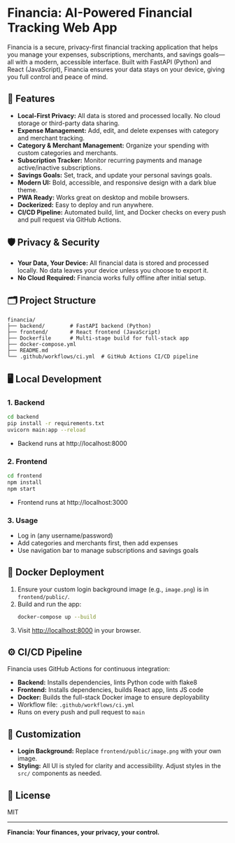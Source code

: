 # Financia: AI-Powered Financial Tracking Web App

Financia is a secure, privacy-first financial tracking application that helps you manage your expenses, subscriptions, merchants, and savings goals—all with a modern, accessible interface. Built with FastAPI (Python) and React (JavaScript), Financia ensures your data stays on your device, giving you full control and peace of mind.

## 🚀 Features
- **Local-First Privacy:** All data is stored and processed locally. No cloud storage or third-party data sharing.
- **Expense Management:** Add, edit, and delete expenses with category and merchant tracking.
- **Category & Merchant Management:** Organize your spending with custom categories and merchants.
- **Subscription Tracker:** Monitor recurring payments and manage active/inactive subscriptions.
- **Savings Goals:** Set, track, and update your personal savings goals.
- **Modern UI:** Bold, accessible, and responsive design with a dark blue theme.
- **PWA Ready:** Works great on desktop and mobile browsers.
- **Dockerized:** Easy to deploy and run anywhere.
- **CI/CD Pipeline:** Automated build, lint, and Docker checks on every push and pull request via GitHub Actions.

## 🛡️ Privacy & Security
- **Your Data, Your Device:** All financial data is stored and processed locally. No data leaves your device unless you choose to export it.
- **No Cloud Required:** Financia works fully offline after initial setup.

## 🗂️ Project Structure
```
financia/
├── backend/        # FastAPI backend (Python)
├── frontend/       # React frontend (JavaScript)
├── Dockerfile      # Multi-stage build for full-stack app
├── docker-compose.yml
├── README.md
└── .github/workflows/ci.yml  # GitHub Actions CI/CD pipeline
```

## 🖥️ Local Development
### 1. Backend
```sh
cd backend
pip install -r requirements.txt
uvicorn main:app --reload
```
- Backend runs at http://localhost:8000

### 2. Frontend
```sh
cd frontend
npm install
npm start
```
- Frontend runs at http://localhost:3000

### 3. Usage
- Log in (any username/password)
- Add categories and merchants first, then add expenses
- Use navigation bar to manage subscriptions and savings goals

## 🐳 Docker Deployment
1. Ensure your custom login background image (e.g., `image.png`) is in `frontend/public/`.
2. Build and run the app:
   ```sh
   docker-compose up --build
   ```
3. Visit [http://localhost:8000](http://localhost:8000) in your browser.

## ⚙️ CI/CD Pipeline
Financia uses GitHub Actions for continuous integration:
- **Backend:** Installs dependencies, lints Python code with flake8
- **Frontend:** Installs dependencies, builds React app, lints JS code
- **Docker:** Builds the full-stack Docker image to ensure deployability
- Workflow file: `.github/workflows/ci.yml`
- Runs on every push and pull request to `main`

## 📝 Customization
- **Login Background:** Replace `frontend/public/image.png` with your own image.
- **Styling:** All UI is styled for clarity and accessibility. Adjust styles in the `src/` components as needed.

## 📄 License
MIT

---

**Financia: Your finances, your privacy, your control.** 